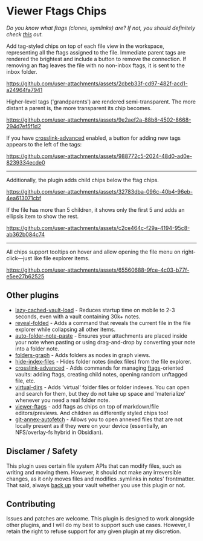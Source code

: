 # Viewer Ftags Chips

_Do you know what ftags (clones, symlinks) are? If not, you should definitely check [this](https://github.com/d7sd6u/obsidian-lazy-cached-vault-load?tab=readme-ov-file#wait-a-minute-what-are-folderindex-notes-what-are-ftags-what-do-you-mean-annexed) out._

Add tag-styled chips on top of each file view in the workspace, representing all the ftags assigned to the file. Immediate parent tags are rendered the brightest and include a button to remove the connection. If removing an ftag leaves the file with no non-inbox ftags, it is sent to the inbox folder.

https://github.com/user-attachments/assets/2cbeb33f-cd97-482f-acd1-a24964fa7941

Higher-level tags ('grandparents') are rendered semi-transparent. The more distant a parent is, the more transparent its chip becomes.

https://github.com/user-attachments/assets/9e2aef2a-88b8-4502-8668-294d7ef5f1d2

If you have [crosslink-advanced](https://github.com/d7sd6u/obsidian-crosslink-advanced) enabled, a button for adding new tags appears to the left of the tags:

https://github.com/user-attachments/assets/988772c5-2024-48d0-ad0e-8239334ecde0

---

Additionally, the plugin adds child chips below the ftag chips.

https://github.com/user-attachments/assets/32783dba-096c-40b4-96eb-4ea613071cbf

If the file has more than 5 children, it shows only the first 5 and adds an ellipsis item to show the rest.

https://github.com/user-attachments/assets/c2ce464c-f29a-4194-95c8-ab362b084c74

---

All chips support tooltips on hover and allow opening the file menu on right-click—just like file explorer items.

https://github.com/user-attachments/assets/65560688-9fce-4c03-b77f-e5ee27b62525

## Other plugins

- [lazy-cached-vault-load](https://github.com/d7sd6u/obsidian-lazy-cached-vault-load) - Reduces startup time on mobile to 2-3 seconds, even with a vault containing 30k+ notes.
- [reveal-folded](https://github.com/d7sd6u/obsidian-reveal-folded) - Adds a command that reveals the current file in the file explorer while collapsing all other items.
- [auto-folder-note-paste](https://github.com/d7sd6u/obsidian-auto-folder-note-paste) - Ensures your attachments are placed inside your note when pasting or using drag-and-drop by converting your note into a folder note.
- [folders-graph](https://github.com/d7sd6u/obsidian-folders-graph) - Adds folders as nodes in graph views.
- [hide-index-files](https://github.com/d7sd6u/obsidian-hide-index-files) - Hides folder notes (index files) from the file explorer.
- [crosslink-advanced](https://github.com/d7sd6u/obsidian-crosslink-advanced) - Adds commands for managing [ftags](https://github.com/d7sd6u/obsidian-lazy-cached-vault-load?tab=readme-ov-file#wait-a-minute-what-are-folderindex-notes-what-are-ftags-what-do-you-mean-annexed)-oriented vaults: adding ftags, creating child notes, opening random unftagged file, etc.
- [virtual-dirs](https://github.com/d7sd6u/obsidian-virtual-dirs) - Adds 'virtual' folder files or folder indexes. You can open and search for them, but they do not take up space and 'materialize' whenever you need a real folder note.
- [viewer-ftags](https://github.com/d7sd6u/obsidian-viewer-ftags) - add ftags as chips on top of markdown/file editors/previews. And children as differently styled chips too!
- [git-annex-autofetch](https://github.com/d7sd6u/obsidian-git-annex-autofetch) - Allows you to open annexed files that are not locally present as if they were on your device (essentially, an NFS/overlay-fs hybrid in Obsidian).

## Disclamer / Safety

This plugin uses certain file system APIs that can modify files, such as writing and moving them. However, it should not make any irreversible changes, as it only moves files and modifies .symlinks in notes' frontmatter. That said, always [back up](https://en.wikipedia.org/wiki/Backup#:~:text=3-2-1%20rule) your vault whether you use this plugin or not.

## Contributing

Issues and patches are welcome. This plugin is designed to work alongside other plugins, and I will do my best to support such use cases. However, I retain the right to refuse support for any given plugin at my discretion.
